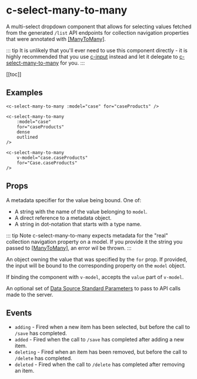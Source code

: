# c-select-many-to-many

<!-- MARKER:summary -->
    
A multi-select dropdown component that allows for selecting values fetched from the generated ``/list`` API endpoints for collection navigation properties that were annotated with [[ManyToMany]](/modeling/model-components/attributes/many-to-many.md).

<!-- MARKER:summary-end -->

::: tip
It is unlikely that you'll ever need to use this component directly - it is highly recommended that you use [c-input](/stacks/vue/coalesce-vue-vuetify/components/c-input.md) instead and let it delegate to [c-select-many-to-many](/stacks/vue/coalesce-vue-vuetify/components/c-select-many-to-many.md) for you.
:::

[[toc]]

## Examples

``` vue-html
<c-select-many-to-many :model="case" for="caseProducts" />
```

``` vue-html
<c-select-many-to-many 
    :model="case" 
    for="caseProducts" 
    dense
    outlined
/>
```

``` vue-html
<c-select-many-to-many 
    v-model="case.caseProducts" 
    for="Case.caseProducts" 
/>
```

## Props

<Prop def="for: string | Property | Value" lang="ts" />

A metadata specifier for the value being bound. One of:
    
- A string with the name of the value belonging to `model`.
- A direct reference to a metadata object.
- A string in dot-notation that starts with a type name.

::: tip Note
c-select-many-to-many expects metadata for the "real" collection navigation property on a model. If you provide it the string you passed to [[ManyToMany]](/modeling/model-components/attributes/many-to-many.md), an error wil be thrown.
:::

<Prop def="model?: Model" lang="ts" />

An object owning the value that was specified by the `for` prop. If provided, the input will be bound to the corresponding property on the `model` object.

<Prop def="value?: any // Vue 2
modelValue?: any // Vue 3" lang="ts" />

If binding the component with ``v-model``, accepts the ``value`` part of ``v-model``.
    
<Prop def="params?: ListParameters" lang="ts" />

An optional set of [Data Source Standard Parameters](/modeling/model-components/data-sources.md#standard-parameters) to pass to API calls made to the server.
    

## Events

- `adding` - Fired when a new item has been selected, but before the call to `/save` has completed.
- `added` - Fired when the call to `/save` has completed after adding a new item.
- `deleting` - Fired when an item has been removed, but before the call to `/delete` has completed.
- `deleted` - Fired when the call to `/delete` has completed after removing an item.


